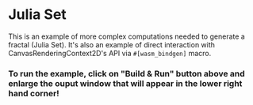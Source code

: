 # Julia Set

This is an example of more complex computations needed to generate a fractal (Julia Set).
It's also an example of direct interaction with CanvasRenderingContext2D's API via `#[wasm_bindgen]` macro.

### To run the example, click on "Build & Run" button above and enlarge the ouput window that will appear in the lower right hand corner!
